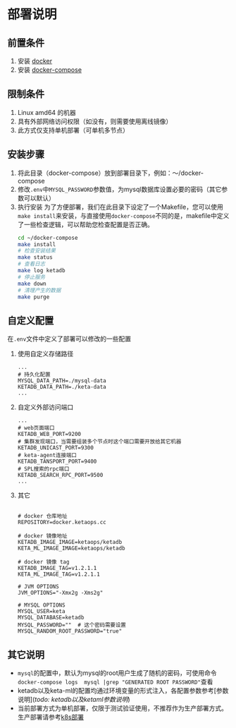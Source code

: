 # 部署说明
## 前置条件
1. 安装 [docker](https://docs.docker.com/engine/install/)
2. 安装 [docker-compose](https://docs.docker.com/compose/install/standalone/)
## 限制条件
1. Linux amd64 的机器
2. 具有外部网络访问权限（如没有，则需要使用离线镜像）
3. 此方式仅支持单机部署（可单机多节点）

## 安装步骤
1. 将此目录（docker-compose）放到部署目录下，例如：～/docker-compose
2. 修改`.env`中`MYSQL_PASSWORD`参数值，为mysql数据库设置必要的密码（其它参数可以默认）
3. 执行安装
    为了方便部署，我们在此目录下设定了一个Makefile，您可以使用`make install`来安装，与直接使用`docker-compose`不同的是，makefile中定义了一些检查逻辑，可以帮助您检查配置是否正确。
    ```bash
    cd ~/docker-compose
    make install
    # 检查安装结果
    make status
    # 查看日志
    make log ketadb
    # 停止服务
    make down
    # 清理产生的数据
    make purge
    ```

## 自定义配置
在`.env`文件中定义了部署可以修改的一些配置

1. 使用自定义存储路径
    ```.env
    ...
    # 持久化配置
    MYSQL_DATA_PATH=./mysql-data
    KETADB_DATA_PATH=./keta-data
    ...
    ```
2. 自定义外部访问端口
    ```.env
    ...
    # web页面端口
    KETADB_WEB_PORT=9200
    # 集群发现端口，当需要组装多个节点时这个端口需要开放给其它机器
    KETADB_UNICAST_PORT=9300
    # keta-agent连接端口
    KETADB_TANSPORT_PORT=9400
    # SPL搜索的rpc端口
    KETADB_SEARCH_RPC_PORT=9500
    ...
    ```
3. 其它
    ```env
        
    # docker 仓库地址
    REPOSITORY=docker.ketaops.cc

    # docker 镜像地址
    KETADB_IMAGE_IMAGE=ketaops/ketadb
    KETA_ML_IMAGE_IMAGE=ketaops/ketadb

    # docker 镜像 tag
    KETADB_IMAGE_TAG=v1.2.1.1
    KETA_ML_IMAGE_TAG=v1.2.1.1

    # JVM OPTIONS
    JVM_OPTIONS="-Xmx2g -Xms2g"

    # MYSQL OPTIONS
    MYSQL_USER=keta
    MYSQL_DATABASE=ketadb
    MYSQL_PASSWORD=""  # 这个密码需要设置
    MYSQL_RANDOM_ROOT_PASSWORD="true"
    ```
## 其它说明
* `mysql`的配置中，默认为mysql的root用户生成了随机的密码，可使用命令`docker-compose logs  mysql |grep "GENERATED ROOT PASSWORD"`查看
* ketadb以及keta-ml的配置均通过环境变量的形式注入，各配置参数参考[参数说明](*todo: ketadb以及ketaml参数说明*)
* 当前部署方式为单机部署，仅限于测试验证使用，不推荐作为生产部署方式。生产部署请参考[k8s部署](../helm/Readme.zh.md)